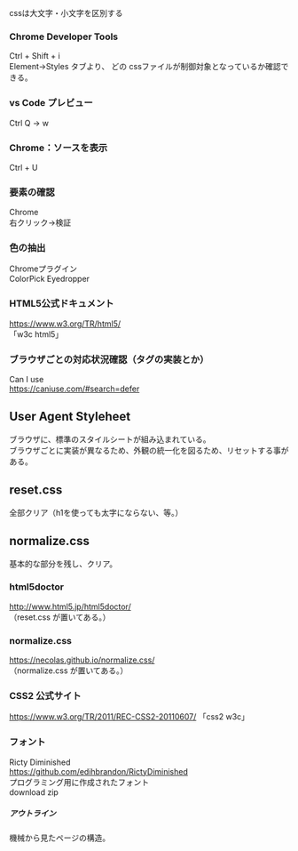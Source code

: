cssは大文字・小文字を区別する  
  
### Chrome Developer Tools
Ctrl + Shift + i  
Element→Styles タブより、
どの cssファイルが制御対象となっているか確認できる。  
  
  
### vs Code プレビュー
Ctrl Q → w
  
  
### Chrome：ソースを表示
Ctrl + U
  
  
### 要素の確認
Chrome  
右クリック→検証
  
  
### 色の抽出
Chromeプラグイン  
ColorPick Eyedropper  
  
  
### HTML5公式ドキュメント
https://www.w3.org/TR/html5/  
「w3c html5」  

  
### ブラウザごとの対応状況確認（タグの実装とか）
Can I use  
https://caniuse.com/#search=defer  


## User Agent Styleheet
ブラウザに、標準のスタイルシートが組み込まれている。  
ブラウザごとに実装が異なるため、外観の統一化を図るため、リセットする事がある。

## reset.css
全部クリア（h1を使っても太字にならない、等。）
  
## normalize.css
基本的な部分を残し、クリア。
  
### html5doctor
http://www.html5.jp/html5doctor/  
（reset.css が置いてある。）

### normalize.css
https://necolas.github.io/normalize.css/  
（normalize.css が置いてある。）

### CSS2 公式サイト
https://www.w3.org/TR/2011/REC-CSS2-20110607/
「css2 w3c」

### フォント
Ricty Diminished  
https://github.com/edihbrandon/RictyDiminished  
プログラミング用に作成されたフォント  
download zip



##### アウトライン
機械から見たページの構造。
